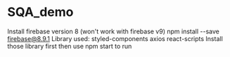 # SQA_demo
Install firebase version 8 (won't work with firebase v9)
  npm install --save firebase@8.9.1
Library used: 
  styled-components
  axios
  react-scripts
Install those library first then use 
  npm start 
to run
